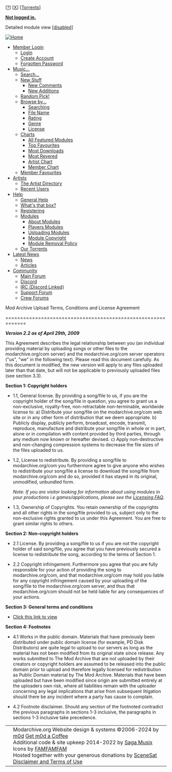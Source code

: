 \[[?](https://modarchive.org/index.php?faq-switches "About Minibox ")\] \[[X](https://modarchive.org/index.php?minibox=0 "Minimise Minibox!")\] \[[Torrents](http://modarchive.textfiles.com/ "Modarchive Torrents")\]

  
**[Not logged in.](https://modarchive.org/login.php?request=log_in)**  
  
  
Detailed module view [\[disabled\]](https://modarchive.org/index.php?detail=1)

[![Home](style/theme1/images/logo.png)](https://modarchive.org/index.php "The Mod Archive Website, Since 1996")

* [Member Login](https://modarchive.org/login.php?request=log_in)
    * [Login](https://modarchive.org/login.php?request=log_in)
    * [Create Account](https://modarchive.org/assistance.php?request=create_account_page)
    * [Forgotten Password](https://modarchive.org/assistance.php?request=forgot_password_page)
* [Music...](https://modarchive.org/index.php?request=view_searchbox)
    * [Search...](https://modarchive.org/index.php?request=view_searchbox)
    * [New Stuff](https://modarchive.org/index.php?request=view_actions_uploads)
        * [New Comments](https://modarchive.org/index.php?request=view_actions_ratings)
        * [New Additions](https://modarchive.org/index.php?request=view_actions_uploads)
    * [Random Pick!](https://modarchive.org/index.php?request=view_random)
    * [Browse by...](https://modarchive.org/index.php?request=view_searchbox)
        * [Searching](https://modarchive.org/index.php?request=view_searchbox)
        * [File Name](https://modarchive.org/index.php?request=view_by_list&query=A)
        * [Rating](https://modarchive.org/index.php?request=view_by_rating_comments&query=10)
        * [Genre](https://modarchive.org/index.php?request=view_genres)
        * [License](https://modarchive.org/index.php?request=view_by_license&query=publicdomain)
    * [Charts](https://modarchive.org/index.php?request=view_chart&query=featured)
        * [All Featured Modules](https://modarchive.org/index.php?request=view_chart&query=featured)
        * [Top Favourites](https://modarchive.org/index.php?request=view_top_favourites)
        * [Most Downloads](https://modarchive.org/index.php?request=view_chart&query=tophits)
        * [Most Revered](https://modarchive.org/index.php?request=view_chart&query=topscore)
        * [Artist Chart](https://modarchive.org/index.php?request=view_chart&query=topartists)
        * [Member Chart](https://modarchive.org/index.php?request=view_chart&query=topmembers)
    * [Member Favourites](https://modarchive.org/index.php?request=view_members_with_favourites)
* [Artists](https://modarchive.org/index.php?request=view_artist)
    * [The Artist Directory](https://modarchive.org/index.php?request=view_artist)
    * [Recent Users](https://modarchive.org/index.php?request=lastseen_members_page)
* [Help](https://modarchive.org/index.php?help)
    * [General Help](https://modarchive.org/index.php?help)
    * [What's that box?](https://modarchive.org/index.php?faq-switches)
    * [Registering](https://modarchive.org/index.php?faq-registering)
    * [Modules](https://modarchive.org/index.php?article-modules)
        * [About Modules](https://modarchive.org/index.php?article-modules)
        * [Players Modules](https://modarchive.org/index.php?article-players)
        * [Uploading Modules](https://modarchive.org/index.php?faq-uploading)
        * [Module Copyright](https://modarchive.org/index.php?faq-licensing)
        * [Module Removal Policy](https://modarchive.org/index.php?faq-removal-policy)
    * [Our Torrents](https://modarchive.org/index.php?faq-torrents)
* [Latest News](https://modarchive.org/news.php)
    * [News](https://modarchive.org/news.php)
    * [Articles](https://modarchive.org/index.php?articles)
* [Community](http://forums.modarchive.org/)
    * [Main Forum](https://forums.modarchive.org/)
    * [Discord](https://discord.gg/bwUqh4tVUF)
    * [IRC (Discord Linked)](https://modarchive.org/index.php?request=view_chat)
    * [Support Forum](https://forums.modarchive.org/index.php?board=9.0)
    * [Crew Forums](https://modarchive.org/forums/index.php?board=105.0)

  

Mod Archive Upload Terms, Conditions and License Agreement  

=============================================================

  

_**Version 2.2 as of April 29th, 2009**_  
  
This Agreement describes the legal relationship between you (an individual providing material by uploading songs or other files to the modarchive.org/com server) and the modarchive.org/com server operators ("us", "we" in the following text). Please read this document carefully. As this document is modified, the new version will apply to any files uploaded later than that date, but will not be applicable to previously uploaded files (see section 3.3).  
  
**Section 1: Copyright holders**  
  

* 1.1, General license. By providing a song/file to us, if you are the copyright holder of the song/file in question, you agree to grant us a non-exclusive, royalty-free, non-retractable non-terminable, worldwide license to: a) Distribute your song/file on the modarchive.org/com web site or in any other form of distribution that we deem appropriate. b) Publicly display, publicly perform, broadcast, encode, transmit, reproduce, manufacture and distribute your song/file in whole or in part, alone or in compilation with content provided by third parties, through any medium now known or hereafter devised. c) Apply non-destructive and non-changing compression systems to decrease the file sizes of the files uploaded to us.  
      
    
* 1.2, License to redistribute. By providing a song/file to modarchive.org/com you furthermore agree to give anyone who wishes to redistribute your song/file a license to download the song/file from modarchive.org/com and do so, provided it has stayed in its original, unmodified, unbundled form.  
      
    _Note: If you are visitor looking for information about using modules in your productions i.e games/applications, please see the [Licensing FAQ](https://modarchive.org/index.php?faq-licensing)_.  
      
    
* 1.3, Ownership of Copyrights. You retain ownership of the copyrights and all other rights in the song/file provided to us, subject only to the non-exclusive rights granted to us under this Agreement. You are free to grant similar rights to others.  
    

  
**Section 2: Non-copyright holders**  
  

* 2.1 License. By providing a song/file to us if you are not the copyright holder of said song/file, you agree that you have previously secured a license to redistribute the song, according to the terms of Section 1.  
      
    
* 2.2 Copyright infringement. Furthermore you agree that you are fully responsible for your action of providing the song to modarchive.org/com, and that modarchive.org/com may hold you liable for any copyright infringement caused by your uploading of the song/file to the modarchive.org/com server, and thus that modarchive.org/com should not be held liable for any consequences of your actions.  
    

  
**Section 3: General terms and conditions**  
  

* [Click this link to view](https://modarchive.org/index.php?terms)  
    

  
**Section 4: Footnotes**  
  

* 4.1 Works in the public domain. Materials that have previously been distributed under public domain license (for example, PD Disk Distributors) are quite legal to upload to our servers as long as the material has not been modified from its original state since release. Any works submitted to The Mod Archive that are not uploaded by their creators or copyright holders are assumed to be released into the public domain prior to upload and therefore legally licensed for redistribution as Public Domain material by The Mod Archive. Materials that have been uploaded but have been modified since origin are submitted entirely at the uploaders own risk, where all liabilities remain with the uploader concerning any legal implications that arise from subsequent litigation should there be any incident where a party has cause to complain.  
      
    
* 4.2 Footnote disclaimer. Should any section of the footnoted contradict the previous paragraphs in sections 1-3 inclusive, the paragraphs in sections 1-3 inclusive take precedence.  
    

|     |     |
| --- | --- |
|     | Modarchive.org Website design & systems ©2006-2024 by [m0d](http://red-heat.com/) [Get m0d a Coffee](http://ko-fi.com/redheat)  <br>Additional code & site upkeep 2014-2022 by [Saga Musix](http://sagamusix.de/)  <br>Icons by [FAMFAMFAM](http://famfamfam.com/lab/icons/silk/)  <br>Hosted together with your generous donations by [SceneSat](https://scenesat.com/)  <br>[Disclaimer and Terms of Use](https://modarchive.org/index.php?terms) |